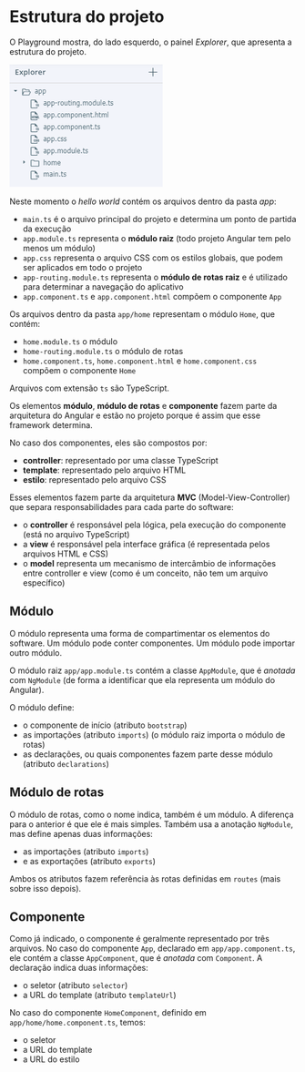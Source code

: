 # Estrutura do projeto

O Playground mostra, do lado esquerdo, o painel *Explorer*, que apresenta a estrutura do projeto. 

![](img/helloworld-estrutura.png)

Neste momento o *hello world* contém os arquivos dentro da pasta *app*:

* `main.ts` é o arquivo principal do projeto e determina um ponto de partida da execução
* `app.module.ts` representa o **módulo raiz** (todo projeto Angular tem pelo menos um módulo)
* `app.css` representa o arquivo CSS com os estilos globais, que podem ser aplicados em todo o projeto
* `app-routing.module.ts` representa o **módulo de rotas raiz** e é utilizado para determinar a navegação do aplicativo
* `app.component.ts` e `app.component.html` compõem o componente `App`

Os arquivos dentro da pasta `app/home` representam o módulo `Home`, que contém:

* `home.module.ts` o módulo
* `home-routing.module.ts` o módulo de rotas
* `home.component.ts`, `home.component.html` e `home.component.css` compõem o componente `Home`

Arquivos com extensão `ts` são TypeScript.

Os elementos **módulo**, **módulo de rotas** e **componente** fazem parte da arquitetura do Angular e estão no projeto porque é assim que esse framework determina. 

No caso dos componentes, eles são compostos por:

* **controller**: representado por uma classe TypeScript
* **template**: representado pelo arquivo HTML
* **estilo**: representado pelo arquivo CSS

Esses elementos fazem parte da arquitetura **MVC** (Model-View-Controller) que separa responsabilidades para cada parte do software:

* o **controller** é responsável pela lógica, pela execução do componente (está no arquivo TypeScript)
* a **view** é responsável pela interface gráfica (é representada pelos arquivos HTML e CSS)
* o **model** representa um mecanismo de intercâmbio de informações entre controller e view (como é um conceito, não tem um arquivo específico)

## Módulo

O módulo representa uma forma de compartimentar os elementos do software. Um módulo pode conter componentes. Um módulo pode importar outro módulo. 

O módulo raiz `app/app.module.ts` contém a classe `AppModule`, que é *anotada* com `NgModule` (de forma a identificar que ela representa um módulo do Angular).

O módulo define:

* o componente de início (atributo `bootstrap`)
* as importações (atributo `imports`) (o módulo raiz importa o módulo de rotas)
* as declarações, ou quais componentes fazem parte desse módulo (atributo `declarations`)

## Módulo de rotas

O módulo de rotas, como o nome indica, também é um módulo. A diferença para o anterior é que ele é mais simples. Também usa a anotação `NgModule`, mas define apenas duas informações:

* as importações (atributo `imports`)
* e as exportações (atributo `exports`)

Ambos os atributos fazem referência às rotas definidas em `routes` (mais sobre isso depois). 

## Componente

Como já indicado, o componente é geralmente representado por três arquivos. No caso do componente `App`, declarado em `app/app.component.ts`, ele contém a classe `AppComponent`, que é *anotada* com `Component`. A declaração indica duas informações:

* o seletor (atributo `selector`)
* a URL do template (atributo `templateUrl`)

No caso do componente `HomeComponent`, definido em `app/home/home.component.ts`, temos:

* o seletor
* a URL do template
* a URL do estilo


